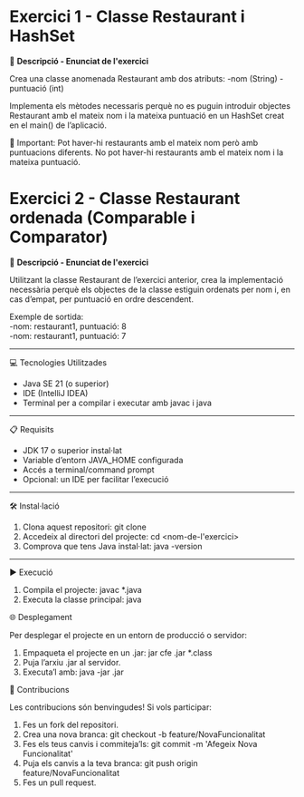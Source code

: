 # Exercici 1 - Classe Restaurant i HashSet

📄 **Descripció - Enunciat de l'exercici**

Crea una classe anomenada Restaurant amb dos atributs:
-nom (String)
-puntuació (int)

Implementa els mètodes necessaris perquè no es puguin introduir objectes Restaurant amb el mateix nom i la mateixa puntuació en un HashSet creat en el main() de l’aplicació.

🔹 Important:
Pot haver-hi restaurants amb el mateix nom però amb puntuacions diferents.
No pot haver-hi restaurants amb el mateix nom i la mateixa puntuació.

# Exercici 2 - Classe Restaurant ordenada (Comparable i Comparator)

📄 **Descripció - Enunciat de l'exercici**

Utilitzant la classe Restaurant de l’exercici anterior, crea la implementació necessària perquè els objectes de la classe estiguin ordenats per nom i, en cas d’empat, per puntuació en ordre descendent.

Exemple de sortida:  
-nom: restaurant1, puntuació: 8  
-nom: restaurant1, puntuació: 7

-----------------------------------

💻 Tecnologies Utilitzades

- Java SE 21 (o superior)
- IDE (IntelliJ IDEA)
- Terminal per a compilar i executar amb javac i java

-----------------------------------

📋 Requisits

- JDK 17 o superior instal·lat
- Variable d’entorn JAVA_HOME configurada
- Accés a terminal/command prompt
- Opcional: un IDE per facilitar l’execució

---

🛠️ Instal·lació

1. Clona aquest repositori:
   git clone <URL-del-repositori>
2. Accedeix al directori del projecte:
   cd <nom-de-l'exercici>
3. Comprova que tens Java instal·lat:
   java -version

-----------------------------------

▶️ Execució

1. Compila el projecte:
   javac *.java
2. Executa la classe principal:
   java <nom-de-la-classe>

🌐 Desplegament

Per desplegar el projecte en un entorn de producció o servidor:
1. Empaqueta el projecte en un .jar:
   jar cfe <nom-exercici>.jar <nom-exercici> *.class
2. Puja l’arxiu .jar al servidor.
3. Executa’l amb:
   java -jar <exercici>.jar

🤝 Contribucions

Les contribucions són benvingudes! Si vols participar:
1. Fes un fork del repositori.
2. Crea una nova branca:
   git checkout -b feature/NovaFuncionalitat
3. Fes els teus canvis i commiteja’ls:
   git commit -m 'Afegeix Nova Funcionalitat'
4. Puja els canvis a la teva branca:
   git push origin feature/NovaFuncionalitat
5. Fes un pull request.
